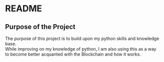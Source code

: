 # README

## Purpose of the Project
The purpose of this project is to build upon my python skills and knowledge base.  
While improving on my knowledge of python, I am also using this as a way to become better acquanted with the Blockchain and how it works.
